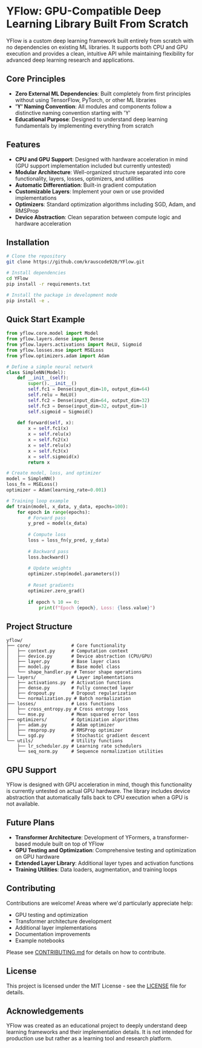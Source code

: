 # YFlow: GPU-Compatible Deep Learning Library Built From Scratch

YFlow is a custom deep learning framework built entirely from scratch with no dependencies on existing ML libraries. It supports both CPU and GPU execution and provides a clean, intuitive API while maintaining flexibility for advanced deep learning research and applications.

## Core Principles

- **Zero External ML Dependencies**: Built completely from first principles without using TensorFlow, PyTorch, or other ML libraries
- **'Y' Naming Convention**: All modules and components follow a distinctive naming convention starting with 'Y'
- **Educational Purpose**: Designed to understand deep learning fundamentals by implementing everything from scratch

## Features

- **CPU and GPU Support**: Designed with hardware acceleration in mind (GPU support implementation included but currently untested)
- **Modular Architecture**: Well-organized structure separated into core functionality, layers, losses, optimizers, and utilities
- **Automatic Differentiation**: Built-in gradient computation
- **Customizable Layers**: Implement your own or use provided implementations
- **Optimizers**: Standard optimization algorithms including SGD, Adam, and RMSProp
- **Device Abstraction**: Clean separation between compute logic and hardware acceleration

## Installation

```bash
# Clone the repository
git clone https://github.com/krauscode920/YFlow.git

# Install dependencies
cd YFlow
pip install -r requirements.txt

# Install the package in development mode
pip install -e .
```

## Quick Start Example

```python
from yflow.core.model import Model
from yflow.layers.dense import Dense
from yflow.layers.activations import ReLU, Sigmoid
from yflow.losses.mse import MSELoss
from yflow.optimizers.adam import Adam

# Define a simple neural network
class SimpleNN(Model):
    def __init__(self):
        super().__init__()
        self.fc1 = Dense(input_dim=10, output_dim=64)
        self.relu = ReLU()
        self.fc2 = Dense(input_dim=64, output_dim=32)
        self.fc3 = Dense(input_dim=32, output_dim=1)
        self.sigmoid = Sigmoid()
        
    def forward(self, x):
        x = self.fc1(x)
        x = self.relu(x)
        x = self.fc2(x)
        x = self.relu(x)
        x = self.fc3(x)
        x = self.sigmoid(x)
        return x

# Create model, loss, and optimizer
model = SimpleNN()
loss_fn = MSELoss()
optimizer = Adam(learning_rate=0.001)

# Training loop example
def train(model, x_data, y_data, epochs=100):
    for epoch in range(epochs):
        # Forward pass
        y_pred = model(x_data)
        
        # Compute loss
        loss = loss_fn(y_pred, y_data)
        
        # Backward pass
        loss.backward()
        
        # Update weights
        optimizer.step(model.parameters())
        
        # Reset gradients
        optimizer.zero_grad()
        
        if epoch % 10 == 0:
            print(f"Epoch {epoch}, Loss: {loss.value}")
```

## Project Structure

```
yflow/
├── core/               # Core functionality
│   ├── context.py      # Computation context
│   ├── device.py       # Device abstraction (CPU/GPU)
│   ├── layer.py        # Base layer class
│   ├── model.py        # Base model class
│   └── shape_handler.py # Tensor shape operations
├── layers/             # Layer implementations
│   ├── activations.py  # Activation functions
│   ├── dense.py        # Fully connected layer
│   ├── dropout.py      # Dropout regularization
│   └── normalization.py # Batch normalization
├── losses/             # Loss functions
│   ├── cross_entropy.py # Cross entropy loss
│   └── mse.py          # Mean squared error loss
├── optimizers/         # Optimization algorithms
│   ├── adam.py         # Adam optimizer
│   ├── rmsprop.py      # RMSProp optimizer
│   └── sgd.py          # Stochastic gradient descent
└── utils/              # Utility functions
    ├── lr_scheduler.py # Learning rate schedulers
    └── seq_norm.py     # Sequence normalization utilities
```

## GPU Support

YFlow is designed with GPU acceleration in mind, though this functionality is currently untested on actual GPU hardware. The library includes device abstraction that automatically falls back to CPU execution when a GPU is not available.

## Future Plans

- **Transformer Architecture**: Development of YFormers, a transformer-based module built on top of YFlow
- **GPU Testing and Optimization**: Comprehensive testing and optimization on GPU hardware
- **Extended Layer Library**: Additional layer types and activation functions
- **Training Utilities**: Data loaders, augmentation, and training loops

## Contributing

Contributions are welcome! Areas where we'd particularly appreciate help:

- GPU testing and optimization
- Transformer architecture development
- Additional layer implementations
- Documentation improvements
- Example notebooks

Please see [CONTRIBUTING.md](CONTRIBUTING.md) for details on how to contribute.

## License

This project is licensed under the MIT License - see the [LICENSE](LICENSE) file for details.

## Acknowledgements

YFlow was created as an educational project to deeply understand deep learning frameworks and their implementation details. It is not intended for production use but rather as a learning tool and research platform.
